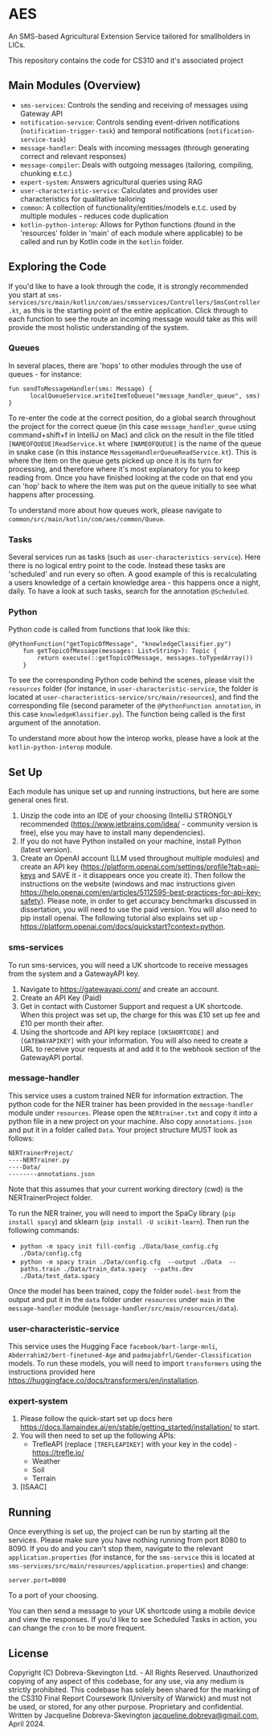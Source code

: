 # AES
An SMS-based Agricultural Extension Service tailored for smallholders in LICs.

This repository contains the code for CS310 and it's associated project

## Main Modules (Overview)
 - `sms-services`: Controls the sending and receiving of messages using Gateway API
 - `notification-service`: Controls sending event-driven notifications (`notification-trigger-task`) and temporal notifications (`notification-service-task`)
 - `message-handler`: Deals with incoming messages (through generating correct and relevant responses)
 - `message-compiler`: Deals with outgoing messages (tailoring, compiling, chunking e.t.c.)
 - `expert-system`: Answers agricultural queries using RAG
 - `user-characteristic-service`: Calculates and provides user characteristics for qualitative tailoring
 - `common`: A collection of functionality/entities/models e.t.c. used by multiple modules - reduces code duplication
 - `kotlin-python-interop`: Allows for Python functions (found in the 'resources' folder in 'main' of each module where applicable) to be called and run by Kotlin code in the `kotlin` folder.

## Exploring the Code

If you'd like to have a look through the code, it is strongly recommended you start at `sms-services/src/main/kotlin/com/aes/smsservices/Controllers/SmsController.kt`, as this is the starting point of the entire application. Click through to each function to see the route an incoming message would take as this will provide the most holistic understanding of the system. 

### Queues

In several places, there are 'hops' to other modules through the use of queues - for instance: 

```
fun sendToMessageHandler(sms: Message) { 
      localQueueService.writeItemToQueue("message_handler_queue", sms) 
}
```

To re-enter the code at the correct position, do a global search throughout the project for the correct queue (in this case `message_handler_queue` using command+shift+f in IntelliJ on Mac) and click on the result in the file titled `[NAMEOFQUEUE]ReadService.kt` where `[NAMEOFQUEUE]` is the name of the queue in snake case (in this instance `MessageHandlerQueueReadService.kt`). This is where the item on the queue gets picked up once it is its turn for processing, and therefore where it's most explanatory for you to keep reading from. Once you have finished looking at the code on that end you can 'hop' back to where the item was put on the queue initially to see what happens after processing.

To understand more about how queues work, please navigate to `common/src/main/kotlin/com/aes/common/Queue`.

### Tasks

Several services run as tasks (such as `user-characteristics-service`). Here there is no logical entry point to the code. Instead these tasks are 'scheduled' and run every so often. A good example of this is recalculating a users knowledge of a certain knowledge area - this happens once a night, daily. To have a look at such tasks, search for the annotation `@Scheduled`.

### Python

Python code is called from functions that look like this:

```
@PythonFunction("getTopicOfMessage", "knowledgeClassifier.py")
    fun getTopicOfMessage(messages: List<String>): Topic {
        return execute(::getTopicOfMessage, messages.toTypedArray())
    }
```

To see the corresponding Python code behind the scenes, please visit the `resources` folder (for instance, in `user-characteristic-service`, the folder is located at `user-characteristics-service/src/main/resources`), and find the corresponding file (second parameter of the `@PythonFunction annotation`, in this case `knowledgeKlassifier.py`). The function being called is the first argument of the annotation.

To understand more about how the interop works, please have a look at the `kotlin-python-interop` module.


## Set Up

Each module has unique set up and running instructions, but here are some general ones first.

1) Unzip the code into an IDE of your choosing (IntelliJ STRONGLY recommended (https://www.jetbrains.com/idea/ - community version is free), else you may have to install many dependencies).
2) If you do not have Python installed on your machine, install Python (latest version).
3) Create an OpenAI account (LLM used throughout multiple modules) and create an API key (https://platform.openai.com/settings/profile?tab=api-keys and SAVE it - it disappears once you create it). Then follow the instructions on the website (windows and mac instructions given https://help.openai.com/en/articles/5112595-best-practices-for-api-key-safety). Please note, in order to get accuracy benchmarks discussed in dissertation, you will need to use the paid version. You will also need to pip install openai. The following tutorial also explains set up - https://platform.openai.com/docs/quickstart?context=python.

### sms-services

To run sms-services, you will need a UK shortcode to receive messages from the system and a GatewayAPI key. 

1) Navigate to https://gatewayapi.com/ and create an account. 
2) Create an API Key (Paid)
3) Get in contact with Customer Support and request a UK shortcode. When this project was set up, the charge for this was £10 set up fee and £10 per month their after.
4) Using the shortcode and API key replace `[UKSHORTCODE]` and `[GATEWAYAPIKEY]` with your information. You will also need to create a URL to receive your requests at and add it to the webhook section of the GatewayAPI portal. 

### message-handler

This service uses a custom trained NER for information extraction. The python code for the NER trainer has been provided in the `message-handler` module under `resources`. Please open the `NERtrainer.txt` and copy it into a python file in a new project on your machine. Also copy `annotations.json` and put it in a folder called `Data`. Your project structure MUST look as follows:

```
NERTrainerProject/
----NERTrainer.py
----Data/
--------annotations.json
```

Note that this assumes that your current working directory (cwd) is the NERTrainerProject folder.

To run the NER trainer, you will need to import the SpaCy library (`pip install spacy`) and sklearn (`pip install -U scikit-learn`). 
Then run the following commands:

- `python -m spacy init fill-config ./Data/base_config.cfg ./Data/config.cfg`
- `python -m spacy train ./Data/config.cfg  --output ./Data  --paths.train ./Data/train_data.spacy  --paths.dev ./Data/test_data.spacy`


Once the model has been trained, copy the folder `model-best` from the output and put it in the `data` folder under `resources` under `main` in the `message-handler` module (`message-handler/src/main/resources/data`).


### user-characteristic-service

This service uses the Hugging Face `facebook/bart-large-mnli`, `Abderrahim2/bert-finetuned-Age` and `padmajabfrl/Gender-Classification` models. To run these models, you will need to import `transformers` using the instructions provided here https://huggingface.co/docs/transformers/en/installation.

### expert-system

1) Please follow the quick-start set up docs here https://docs.llamaindex.ai/en/stable/getting_started/installation/ to start.
2) You will then need to set up the following APIs:
    - TrefleAPI (replace `[TREFLEAPIKEY]` with your key in the code) - https://trefle.io/
    - Weather
    - Soil
    - Terrain
3) [ISAAC]

## Running

Once everything is set up, the project can be run by starting all the services. Please make sure you have nothing running from port 8080 to 8090. If you do and you can't stop them, navigate to the relevant `application.properties` (for instance, for the `sms-service` this is located at `sms-services/src/main/resources/application.properties`) and change:

```
server.port=8080
```

To a port of your choosing.

You can then send a message to your UK shortcode using a mobile device and view the responses. If you'd like to see Scheduled Tasks in action, you can change the `cron` to be more frequent.

## License 

Copyright (C) Dobreva-Skevington Ltd. - All Rights Reserved. 
Unauthorized copying of any aspect of this codebase, for any use, via any medium is strictly prohibited. 
This codebase has solely been shared for the marking of the CS310 Final Report Coursework (University of Warwick) and must not be used, or stored, for any other purpose.
Proprietary and confidential.
Written by Jacqueline Dobreva-Skevington <jacqueline.dobreva@gmail.com>, April 2024.